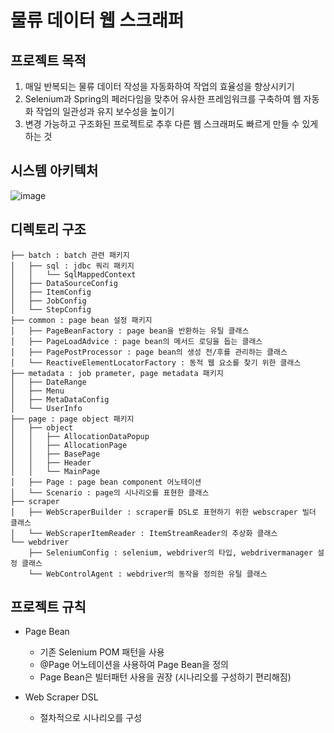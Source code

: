 # 물류 데이터 웹 스크래퍼

## 프로젝트 목적
1. 매일 반복되는 물류 데이터 작성을 자동화하여 작업의 효율성을 향상시키기
2. Selenium과 Spring의 페러다임을 맞추어 유사한 프레임워크를 구축하여 웹 자동화 작업의 일관성과 유지 보수성을 높이기
3. 변경 가능하고 구조화된 프로젝트로 추후 다른 웹 스크래퍼도 빠르게 만들 수 있게 하는 것

## 시스템 아키텍처
![image](https://github.com/DDRRDDDD/logistic-web-scraping-batch/assets/112861844/bba91373-e1f0-4376-8030-fcd8aa1573ba)


## 디렉토리 구조
```
├── batch : batch 관련 패키지
│   ├── sql : jdbc 쿼리 패키지
│   │   └── SqlMappedContext
│   ├── DataSourceConfig
│   ├── ItemConfig
│   ├── JobConfig
│   └── StepConfig
├── common : page bean 설정 패키지
│   ├── PageBeanFactory : page bean을 반환하는 유틸 클래스
│   ├── PageLoadAdvice : page bean의 메서드 로딩을 돕는 클래스
│   ├── PagePostProcessor : page bean의 생성 전/후를 관리하는 클래스
│   └── ReactiveElementLocatorFactory : 동적 웹 요소를 찾기 위한 클래스
├── metadata : job prameter, page metadata 패키지
│   ├── DateRange
│   ├── Menu
│   ├── MetaDataConfig
│   └── UserInfo
├── page : page object 패키지
│   ├── object
│   │   ├── AllocationDataPopup
│   │   ├── AllocationPage
│   │   ├── BasePage
│   │   ├── Header
│   │   └── MainPage
│   ├── Page : page bean component 어노테이션
│   └── Scenario : page의 시나리오를 표현한 클래스
├── scraper
│   ├── WebScraperBuilder : scraper를 DSL로 표현하기 위한 webscraper 빌더 클래스
│   └── WebScraperItemReader : ItemStreamReader의 추상화 클래스
└── webdriver
    ├── SeleniumConfig : selenium, webdriver의 타입, webdrivermanager 설정 클래스
    └── WebControlAgent : webdriver의 동작을 정의한 유틸 클래스
```
## 프로젝트 규칙

- Page Bean
  - 기존 Selenium POM 패턴을 사용
  - @Page 어노테이션을 사용하여 Page Bean을 정의
  - Page Bean은 빌터패턴 사용을 권장 (시나리오를 구성하기 편리해짐)

- Web Scraper DSL
  - 절차적으로 시나리오를 구성
